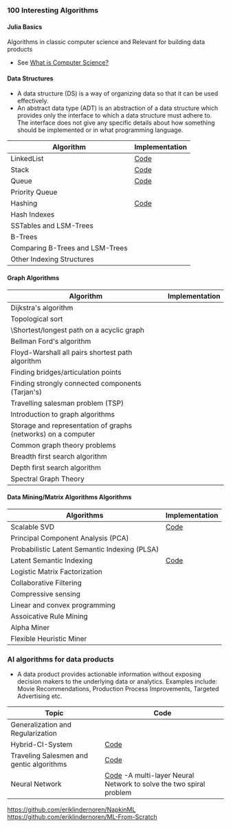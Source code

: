 ### 100 Interesting Algorithms 

#### Julia Basics 

Algorithms in classic computer science and Relevant for building data products 

- See [What is Computer Science?](https://github.com/asjad99/algorithms-GYM/tree/master)


#### Data Structures 

- A data structure (DS) is a way of organizing data so that it can be used effectively.
- An abstract data type (ADT) is an abstraction of a data structure which provides only the interface to which a data structure must adhere to. The interface does not give any specific details about how something should be implemented or in what programming language.


| Algorithm                | Implementation      | 
|--------------------------|-----------|
| LinkedList               |  [Code](https://github.com/asjad99/algorithms-GYM/blob/master/data_structures/linkedlist.py)        |  
| Stack                    |  [Code](https://github.com/asjad99/algorithms-GYM/blob/master/data_structures/stack.py)         |
| Queue                    |  [Code](https://github.com/asjad99/algorithms-GYM/blob/master/data_structures/mycode.py)         |  
| Priority Queue           |           |
| Hashing                  | [Code](https://github.com/asjad99/algorithms-GYM/blob/master/data_structures/hastable.py)          |
| Hash Indexes             |           |
| SSTables and LSM-Trees   |           |
| B-Trees                  |           |
| Comparing B-Trees and LSM-Trees|           |
| Other Indexing Structures|           |


#### Graph Algorithms 

| Algorithm                | Implementation | 
|--------------------------|------|
| Dijkstra's algorithm     |      |
| Topological sort                        |      |
|  \Shortest/longest path on a acyclic graph                         |      |
| Bellman Ford's algorithm                         |      |
| Floyd-Warshall all pairs shortest path algorithm |     |
| Finding bridges/articulation points             |     | 
| Finding strongly connected components (Tarjan's) |   | 
|  Travelling salesman problem (TSP)   |    |
|      Introduction to graph algorithms | |
|      Storage and representation of graphs (networks) on a computer |  |
|      Common graph theory problems |     | 
|      Breadth first search algorithm |   |
|      Depth first search algorithm |     |
| Spectral Graph Theory |   | 

#### Data Mining/Matrix Algorithms  Algorithms 

|   Algorithms                   | Implementation |
|-----------------------------------------------|-------------------------------------------------------------------------------------------|
| Scalable SVD                                  |      [Code](https://gist.github.com/asjad99/e87a695df10b0859ee943b8e661f0fc3)  |
| Principal Component Analysis (PCA)            |                                                                                           |
| Probabilistic Latent Semantic Indexing (PLSA) |                                                                                           |
| Latent Semantic Indexing                      |     [Code](https://gist.github.com/asjad99/e87a695df10b0859ee943b8e661f0fc3)              |
| Logistic Matrix Factorization                 |                                                                                           |
| Collaborative Filtering                       |                                                                                           |
| Compressive sensing                           |                                                                                           |
| Linear and convex programming                 |                                                                                           |
| Assoicative Rule Mining                       |                                                                                           |           
| Alpha Miner                                   |                                                                                           |           
| Flexible Heuristic Miner                      |                                                                                           |           


### AI algorithms for data products 

- A data product provides actionable information without exposing decision makers to the underlying
data or analytics. Examples include: Movie Recommendations, Production Process Improvements, Targeted Advertising etc. 



| Topic                          | Code | 
---------------------------------|------|
| Generalization and Regularization|     |
|  Hybrid-CI-System              | [Code](https://github.com/asjad99/Hybrid-CI-System) |
| Traveling Salesmen and gentic algorithms |  [Code](https://github.com/asjad99/Genetic-Algorithms) |  
| Neural Network                 |  [Code](https://github.com/asjad99/MLP) -A multi-layer Neural Network to solve the two spiral problem|

https://github.com/eriklindernoren/NapkinML
https://github.com/eriklindernoren/ML-From-Scratch



<!---
### Python Resources: 

- how to think like a CS in python
- Data Structures and algorithms in python
- Hitch Hiker's Guide to python
- SCIP in python: https://wizardforcel.gitbooks.io/sicp-in-python/content/1.html
- python env https://jacobian.org/2018/feb/21/python-environment-2018/
- Cheatsheet https://github.com/gto76/python-cheatsheet?utm_source=hackernewsletter&utm_medium=email&utm_term=code </li


Algorithms Courses:
 - Algorithmic Engineering https://people.csail.mit.edu/jshun/6886-s21/
 - CS168 Stanford 
 -->

